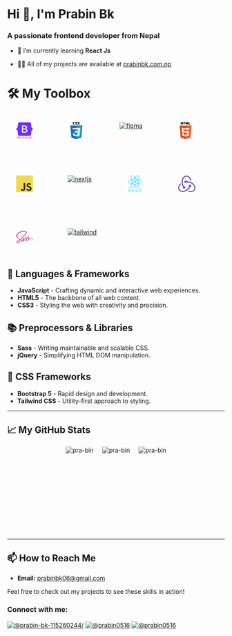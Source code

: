 <h1 align="start">Hi 👋, I'm Prabin Bk</h1>
<h3 align="start">A passionate frontend developer from Nepal</h3>

- 🌱 I’m currently learning **React Js**

- 👨‍💻 All of my projects are available at [prabinbk.com.np](prabinbk.com.np)

# 🛠️ My Toolbox

<p align="center" style="display: flex; justify-content: start; gap: 40px; flex-wrap: wrap;">
  <a href="https://getbootstrap.com" target="_blank" rel="noreferrer">
    <img src="https://raw.githubusercontent.com/devicons/devicon/master/icons/bootstrap/bootstrap-plain-wordmark.svg" alt="bootstrap" width="40" height="40" style="margin: 20px;"/>
  </a>
  <a href="https://www.w3schools.com/css/" target="_blank" rel="noreferrer">
    <img src="https://raw.githubusercontent.com/devicons/devicon/master/icons/css3/css3-original-wordmark.svg" alt="css3" width="40" height="40" style="margin: 20px;"/>
  </a>
  <a href="https://www.figma.com/" target="_blank" rel="noreferrer">
    <img src="https://www.vectorlogo.zone/logos/figma/figma-icon.svg" alt="figma" width="40" height="40" style="margin: 20px;"/>
  </a>
  <a href="https://www.w3.org/html/" target="_blank" rel="noreferrer">
    <img src="https://raw.githubusercontent.com/devicons/devicon/master/icons/html5/html5-original-wordmark.svg" alt="html5" width="40" height="40" style="margin: 20px;"/>
  </a>
  <a href="https://developer.mozilla.org/en-US/docs/Web/JavaScript" target="_blank" rel="noreferrer">
    <img src="https://raw.githubusercontent.com/devicons/devicon/master/icons/javascript/javascript-original.svg" alt="javascript" width="40" height="40" style="margin: 20px;"/>
  </a>
  <a href="https://nextjs.org/" target="_blank" rel="noreferrer">
    <img src="https://cdn.worldvectorlogo.com/logos/nextjs-2.svg" alt="nextjs" width="40" height="40" style="margin: 20px;"/>
  </a>
  <a href="https://reactjs.org/" target="_blank" rel="noreferrer">
    <img src="https://raw.githubusercontent.com/devicons/devicon/master/icons/react/react-original-wordmark.svg" alt="react" width="40" height="40" style="margin: 20px;"/>
  </a>
  <a href="https://redux.js.org" target="_blank" rel="noreferrer">
    <img src="https://raw.githubusercontent.com/devicons/devicon/master/icons/redux/redux-original.svg" alt="redux" width="40" height="40" style="margin: 20px;"/>
  </a>
  <a href="https://sass-lang.com" target="_blank" rel="noreferrer">
    <img src="https://raw.githubusercontent.com/devicons/devicon/master/icons/sass/sass-original.svg" alt="sass" width="40" height="40" style="margin: 20px;"/>
  </a>
  <a href="https://tailwindcss.com/" target="_blank" rel="noreferrer">
    <img src="https://www.vectorlogo.zone/logos/tailwindcss/tailwindcss-icon.svg" alt="tailwind" width="40" height="40" style="margin: 20px;"/>
  </a>
</p>

## 🌟 Languages & Frameworks
- **JavaScript** - Crafting dynamic and interactive web experiences.
- **HTML5** - The backbone of all web content.
- **CSS3** - Styling the web with creativity and precision.

## 📚 Preprocessors & Libraries
- **Sass** - Writing maintainable and scalable CSS.
- **jQuery** - Simplifying HTML DOM manipulation.

## 🎨 CSS Frameworks
- **Bootstrap 5** - Rapid design and development.
- **Tailwind CSS** - Utility-first approach to styling.

---

## 📈 My GitHub Stats

<div style="display: flex; flex-wrap: wrap; justify-content: center; gap: 20px;">
  <img src="https://github-readme-stats.vercel.app/api/top-langs?username=pra-bin&show_icons=true&locale=en&layout=compact" alt="pra-bin" style="height: 200px;"/>
  <img src="https://github-readme-stats.vercel.app/api?username=pra-bin&show_icons=true&locale=en" alt="pra-bin" style="height: 200px;"/>
  <img src="https://github-readme-streak-stats.herokuapp.com/?user=pra-bin&" alt="pra-bin" style="height: 200px;"/>
</div>

---

## 📫 How to Reach Me
- **Email:** [prabinbk06@gmail.com](mailto:prabinbk06@gmail.com)

Feel free to check out my projects to see these skills in action!

<h3 align="left">Connect with me:</h3>

<p align="left">
<a href="https://linkedin.com/in/@prabin-bk-115260244/" target="blank"><img align="center" src="https://raw.githubusercontent.com/rahuldkjain/github-profile-readme-generator/master/src/images/icons/Social/linked-in-alt.svg" alt="@prabin-bk-115260244/" height="30" width="40" /></a>
<a href="https://instagram.com/@prabin0516" target="blank"><img align="center" src="https://raw.githubusercontent.com/rahuldkjain/github-profile-readme-generator/master/src/images/icons/Social/instagram.svg" alt="@prabin0516" height="30" width="40" /></a>
<a href="https://fb.com/@prabin0516" target="blank"><img align="center" src="https://raw.githubusercontent.com/rahuldkjain/github-profile-readme-generator/master/src/images/icons/Social/facebook.svg" alt="@prabin0516" height="30" width="40" /></a>

</p>
